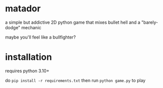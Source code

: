 # matador
a simple but addictive 2D python game that mixes bullet hell and a "barely-dodge" mechanic

maybe you'll feel like a bullfighter?



# installation
requires python 3.10+

do `pip install -r requirements.txt`
then run `python game.py` to play
